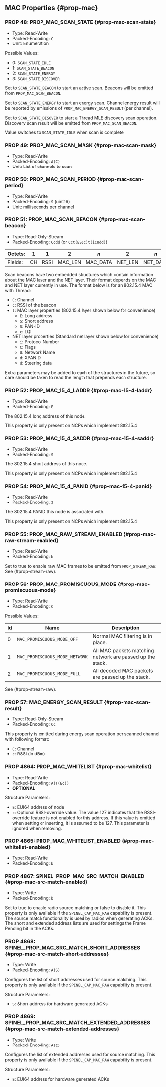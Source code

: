 ## MAC Properties {#prop-mac}

### PROP 48: PROP_MAC_SCAN_STATE {#prop-mac-scan-state}
* Type: Read-Write
* Packed-Encoding: `C`
* Unit: Enumeration

Possible Values:

* 0: `SCAN_STATE_IDLE`
* 1: `SCAN_STATE_BEACON`
* 2: `SCAN_STATE_ENERGY`
* 3: `SCAN_STATE_DISCOVER`

Set to `SCAN_STATE_BEACON` to start an active scan.
Beacons will be emitted from `PROP_MAC_SCAN_BEACON`.

Set to `SCAN_STATE_ENERGY` to start an energy scan.
Channel energy result will be reported by emissions
of `PROP_MAC_ENERGY_SCAN_RESULT` (per channel).

Set to `SCAN_STATE_DISOVER` to start a Thread MLE discovery
scan operation. Discovery scan result will be emitted from
`PROP_MAC_SCAN_BEACON`.

Value switches to `SCAN_STATE_IDLE` when scan is complete.

### PROP 49: PROP_MAC_SCAN_MASK {#prop-mac-scan-mask}
* Type: Read-Write
* Packed-Encoding: `A(C)`
* Unit: List of channels to scan


### PROP 50: PROP_MAC_SCAN_PERIOD {#prop-mac-scan-period}
* Type: Read-Write
* Packed-Encoding: `S` (uint16)
* Unit: milliseconds per channel

### PROP 51: PROP_MAC_SCAN_BEACON {#prop-mac-scan-beacon}
* Type: Read-Only-Stream
* Packed-Encoding: `Ccdd` (or `Cct(ESSc)t(iCUdd)`)

Octets: | 1  |   1  |    2    |   *n*    |    2    |   *n*
--------|----|------|---------|----------|---------|----------
Fields: | CH | RSSI | MAC_LEN | MAC_DATA | NET_LEN | NET_DATA

Scan beacons have two embedded structures which contain
information about the MAC layer and the NET layer. Their
format depends on the MAC and NET layer currently in use.
The format below is for an 802.15.4 MAC with Thread:

* `C`: Channel
* `c`: RSSI of the beacon
* `t`: MAC layer properties (802.15.4 layer shown below for convenience)
  * `E`: Long address
  * `S`: Short address
  * `S`: PAN-ID
  * `c`: LQI
* NET layer properties (Standard net layer shown below for convenience)
  * `i`: Protocol Number
  * `C`: Flags
  * `U`: Network Name
  * `d`: XPANID
  * `d`: Steering data

Extra parameters may be added to each of the structures
in the future, so care should be taken to read the length
that prepends each structure.

### PROP 52: PROP_MAC_15_4_LADDR {#prop-mac-15-4-laddr}
* Type: Read-Write
* Packed-Encoding: `E`

The 802.15.4 long address of this node.

This property is only present on NCPs which implement 802.15.4

### PROP 53: PROP_MAC_15_4_SADDR {#prop-mac-15-4-saddr}
* Type: Read-Write
* Packed-Encoding: `S`

The 802.15.4 short address of this node.

This property is only present on NCPs which implement 802.15.4

### PROP 54: PROP_MAC_15_4_PANID {#prop-mac-15-4-panid}
* Type: Read-Write
* Packed-Encoding: `S`

The 802.15.4 PANID this node is associated with.

This property is only present on NCPs which implement 802.15.4

### PROP 55: PROP_MAC_RAW_STREAM_ENABLED {#prop-mac-raw-stream-enabled}
* Type: Read-Write
* Packed-Encoding: `b`

Set to true to enable raw MAC frames to be emitted from `PROP_STREAM_RAW`.
See (#prop-stream-raw).

### PROP 56: PROP_MAC_PROMISCUOUS_MODE {#prop-mac-promiscuous-mode}
* Type: Read-Write
* Packed-Encoding: `C`

Possible Values:

Id | Name                          | Description
---|-------------------------------|------------------
 0 | `MAC_PROMISCUOUS_MODE_OFF`    | Normal MAC filtering is in place.
 1 | `MAC_PROMISCUOUS_MODE_NETWORK`| All MAC packets matching network are passed up the stack.
 2 | `MAC_PROMISCUOUS_MODE_FULL`   | All decoded MAC packets are passed up the stack.

See (#prop-stream-raw).

### PROP 57: MAC_ENERGY_SCAN_RESULT {#prop-mac-scan-result}
* Type: Read-Only-Stream
* Packed-Encoding: `Cc`

This property is emitted during energy scan operation
per scanned channel with following format:

* `C`: Channel
* `c`: RSSI (in dBm)

### PROP 4864: PROP_MAC_WHITELIST  {#prop-mac-whitelist}
* Type: Read-Write
* Packed-Encoding: `A(T(Ec))`
* **OPTIONAL**

Structure Parameters:

* `E`: EUI64 address of node
* `c`: Optional RSSI-override value. The value 127 indicates
       that the RSSI-override feature is not enabled for this
       address. If this value is omitted when setting or
       inserting, it is assumed to be 127. This parameter is
       ignored when removing.

### PROP 4865: PROP_MAC_WHITELIST_ENABLED  {#prop-mac-whitelist-enabled}
* Type: Read-Write
* Packed-Encoding: `b`

### PROP 4867: SPINEL_PROP_MAC_SRC_MATCH_ENABLED  {#prop-mac-src-match-enabled}
* Type: Write
* Packed-Encoding: `b`

Set to true to enable radio source matching or false to disable it. This property
is only available if the `SPINEL_CAP_MAC_RAW` capability is present. The source match
functionality is used by radios when generating ACKs. The short and extended address
lists are used for settings the Frame Pending bit in the ACKs.

### PROP 4868: SPINEL_PROP_MAC_SRC_MATCH_SHORT_ADDRESSES  {#prop-mac-src-match-short-addresses}
* Type: Write
* Packed-Encoding: `A(S)`

Configures the list of short addresses used for source matching. This property
is only available if the `SPINEL_CAP_MAC_RAW` capability is present.

Structure Parameters:

* `S`: Short address for hardware generated ACKs

### PROP 4869: SPINEL_PROP_MAC_SRC_MATCH_EXTENDED_ADDRESSES  {#prop-mac-src-match-extended-addresses}
* Type: Write
* Packed-Encoding: `A(E)`

Configures the list of extended addresses used for source matching. This property
is only available if the `SPINEL_CAP_MAC_RAW` capability is present.

Structure Parameters:

* `E`: EUI64 address for hardware generated ACKs

